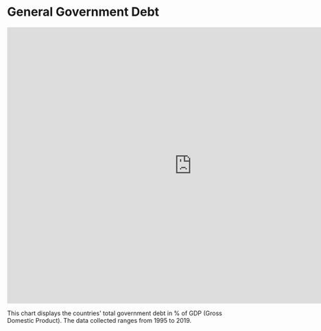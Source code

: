 # General Government Debt

<iframe src="https://data.oecd.org/chart/6gFY" width="860" height="645" style="border: 0" mozallowfullscreen="true" webkitallowfullscreen="true" allowfullscreen="true"><a href="https://data.oecd.org/chart/6gFY" target="_blank">OECD Chart: General government debt, Total, % of GDP, Annual, 2019</a></iframe>

This chart displays the countries' total government debt in % of GDP (Gross Domestic Product). The data collected ranges from 1995 to 2019. 

<div class="flourish-embed flourish-chart" data-src="visualisation/5271807"><script src="https://public.flourish.studio/resources/embed.js"></script></div>
